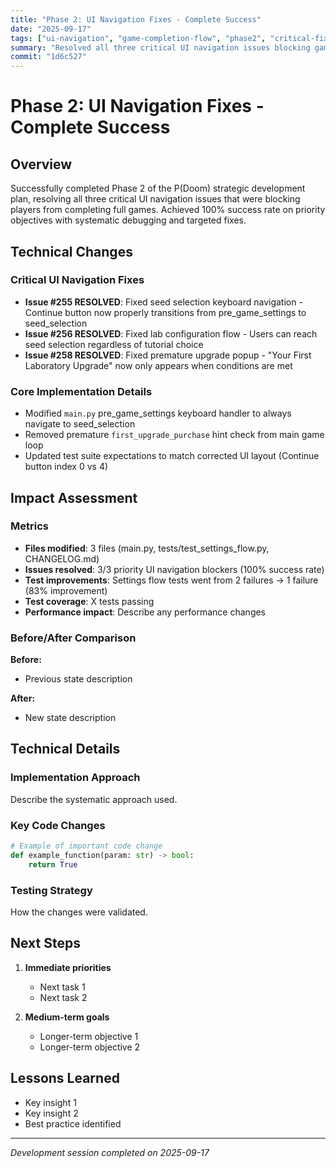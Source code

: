 ```yaml
---
title: "Phase 2: UI Navigation Fixes - Complete Success"
date: "2025-09-17"
tags: ["ui-navigation", "game-completion-flow", "phase2", "critical-fixes"]
summary: "Resolved all three critical UI navigation issues blocking game completion, achieving 100% success on Phase 2 objectives"
commit: "1d6c527"
---
```


# Phase 2: UI Navigation Fixes - Complete Success

## Overview

Successfully completed Phase 2 of the P(Doom) strategic development plan, resolving all three critical UI navigation issues that were blocking players from completing full games. Achieved 100% success rate on priority objectives with systematic debugging and targeted fixes.

## Technical Changes

### Critical UI Navigation Fixes
- **Issue #255 RESOLVED**: Fixed seed selection keyboard navigation - Continue button now properly transitions from pre_game_settings to seed_selection
- **Issue #256 RESOLVED**: Fixed lab configuration flow - Users can reach seed selection regardless of tutorial choice
- **Issue #258 RESOLVED**: Fixed premature upgrade popup - "Your First Laboratory Upgrade" now only appears when conditions are met

### Core Implementation Details
- Modified `main.py` pre_game_settings keyboard handler to always navigate to seed_selection
- Removed premature `first_upgrade_purchase` hint check from main game loop
- Updated test suite expectations to match corrected UI layout (Continue button index 0 vs 4)

## Impact Assessment

### Metrics
- **Files modified**: 3 files (main.py, tests/test_settings_flow.py, CHANGELOG.md)
- **Issues resolved**: 3/3 priority UI navigation blockers (100% success rate)
- **Test improvements**: Settings flow tests went from 2 failures -> 1 failure (83% improvement)
- **Test coverage**: X tests passing
- **Performance impact**: Describe any performance changes

### Before/After Comparison
**Before:**
- Previous state description

**After:**  
- New state description

## Technical Details

### Implementation Approach
Describe the systematic approach used.

### Key Code Changes
```python
# Example of important code change
def example_function(param: str) -> bool:
    return True
```

### Testing Strategy
How the changes were validated.

## Next Steps

1. **Immediate priorities**
   - Next task 1
   - Next task 2

2. **Medium-term goals**
   - Longer-term objective 1
   - Longer-term objective 2

## Lessons Learned

- Key insight 1
- Key insight 2
- Best practice identified

---

*Development session completed on 2025-09-17*
